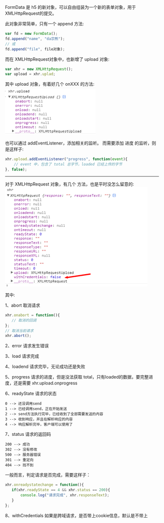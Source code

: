 FormData 是 h5 的新对象，可以自由组装为一个新的表单对象，用于XMLHttpRequest的提交。

此对象非常简单，只有一个 append 方法:
``` javascript
var fd = new FormData();
fd.append("name", "da宗熊");
// 或
fd.append("file", file对象);
```

而在 XMLHttpRequest对象中，也新增了 upload 对象:
``` javascript
var xhr = new XMLHttpRequest();
var upload = xhr.uplad;
```

其中 upload 对象，有着好几个 onXXX 的方法:
![upload对象](./images/upload-obj.png)

也可以通过 addEventListener，添加相关的监听。
而需要添加 进度 的监听，则是这样子:
``` javascript
xhr.upload.addEventListener("progress", function(event){
    // event 中，包含了 total 总字节，loaded 已经上传的字节
}, false);
```

-----------

对于 XMLHttpRequest 对象，有几个 方法，也是平时没怎么留意的:
![xhr方法](./images/xhr.png)

其中:

1、abort 取消请求
``` javascript
xhr.onabort = function(){
   // 取消的回调
};
// 取消当前请求
xhr.abort();
```

2、error 请求发生错误

3、load 请求完成

4、loadend 请求完毕，无论成功还是失败

5、progress 请求的进度，但是没法获取 total，只有loaded的数据，要完整进度，还是需要 xhr.upload.onprogress

6、readyState  请求的状态
``` text
0 --> 还没调用send
1 --> 已经调用send，正在开始发送
2 --> send方法执行完毕，已经收到了全部需要发送的内容
3 --> 收到响应，并且在解析响应的内容
4 --> 响应解析完毕，客户端可以使用了
```

7、status 请求的返回码
``` text
200 --> 成功
302 --> 没有修改
500 --> 服务器错误
301 --> 重定向
404 --> 找不到
```

一般而言，判定请求是否完成，需要这样子：
``` javascript
xhr.onreadystatechange = function(){
   if(xhr.readyState == 4 && xhr.status == 200){
       console.log("请求完成", xhr.responseText);
   }
};
```

8、withCredentials 如果是跨域请求，是否带上cookie信息，默认是不带上
